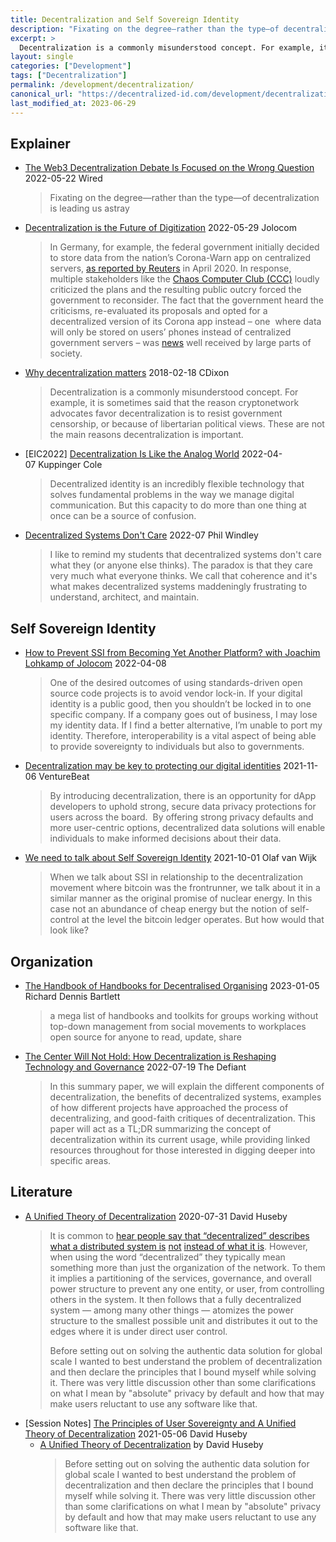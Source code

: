 ```yaml
---
title: Decentralization and Self Sovereign Identity
description: "Fixating on the degree—rather than the type—of decentralization is leading us astray"
excerpt: >
  Decentralization is a commonly misunderstood concept. For example, it is sometimes said that the reason cryptonetwork advocates favor decentralization is to resist government censorship, or because of libertarian political views. These are not the main reasons decentralization is important.
layout: single
categories: ["Development"]
tags: ["Decentralization"]
permalink: /development/decentralization/
canonical_url: "https://decentralized-id.com/development/decentralization/"
last_modified_at: 2023-06-29
---
```


## Explainer
* [The Web3 Decentralization Debate Is Focused on the Wrong Question](https://www.wired.com/story/web3-blockchain-decentralization-governance/) 2022-05-22 Wired
  > Fixating on the degree—rather than the type—of decentralization is leading us astray
* [Decentralization is the Future of Digitization](http://web.archive.org/web/20230209030957/https://jolocom.io/blog/decentralization-is-the-future-of-digitization/) 2022-05-29 Jolocom
  > In Germany, for example, the federal government initially decided to store data from the nation’s Corona-Warn app on centralized servers, [as reported by Reuters](https://www.reuters.com/article/us-health-coronavirus-europe-tech/germany-flips-on-smartphone-contact-tracing-backs-apple-and-google-idUSKCN22807J) in April 2020. In response, multiple stakeholders like the [Chaos Computer Club (CCC)](https://netzpolitik.org/2020/ccc-warnt-bundesregierung-vor-zentralistischer-corona-app-covid19-contact-tracing-pepppt-dp3t/) loudly criticized the plans and the resulting public outcry forced the government to reconsider. The fact that the government heard the criticisms, re-evaluated its proposals and opted for a decentralized version of its Corona app instead – one  where data will only be stored on users’ phones instead of centralized government servers – was [news](https://www.zdf.de/nachrichten/politik/corona-app-launch-100.html) well received by large parts of society.
* [Why decentralization matters](https://cdixon.org/2018/02/18/why-decentralization-matters) 2018-02-18 CDixon 
  > Decentralization is a commonly misunderstood concept. For example, it is sometimes said that the reason cryptonetwork advocates favor decentralization is to resist government censorship, or because of libertarian political views. These are not the main reasons decentralization is important.
* [EIC2022] [Decentralization Is Like the Analog World](https://www.kuppingercole.com/events/eic2022/blog/decentralization-is-like-the-analog-world) 2022-04-07 Kuppinger Cole
  > Decentralized identity is an incredibly flexible technology that solves fundamental problems in the way we manage digital communication. But this capacity to do more than one thing at once can be a source of confusion.
* [Decentralized Systems Don't Care](https://www.windley.com/archives/2022/07/decentralized_systems_dont_care.shtml) 2022-07 Phil Windley
  > I like to remind my students that decentralized systems don't care what they (or anyone else thinks). The paradox is that they care very much what everyone thinks. We call that coherence and it's what makes decentralized systems maddeningly frustrating to understand, architect, and maintain.

## Self Sovereign Identity
* [How to Prevent SSI from Becoming Yet Another Platform? with Joachim Lohkamp of Jolocom](https://northernblock.io/how-to-prevent-ssi-from-becoming-yet-another-platform-with-joachim-lohkamp/) 2022-04-08 
  > One of the desired outcomes of using standards-driven open source code projects is to avoid vendor lock-in. If your digital identity is a public good, then you shouldn’t be locked in to one specific company. If a company goes out of business, I may lose my identity data. If I find a better alternative, I’m unable to port my identity. Therefore, interoperability is a vital aspect of being able to provide sovereignty to individuals but also to governments.
* [Decentralization may be key to protecting our digital identities](https://venturebeat.com/2021/11/06/decentralization-may-be-key-to-protecting-our-digital-identities/) 2021-11-06 VentureBeat
  > By introducing decentralization, there is an opportunity for dApp developers to uphold strong, secure data privacy protections for users across the board.  By offering strong privacy defaults and more user-centric options, decentralized data solutions will enable individuals to make informed decisions about their data.
* [We need to talk about Self Sovereign Identity](https://medium.com/coinmonks/we-need-to-talk-about-self-sovereign-identity-2f741eda2591) 2021-10-01 Olaf van Wijk
  > When we talk about SSI in relationship to the decentralization movement where bitcoin was the frontrunner, we talk about it in a similar manner as the original promise of nuclear energy. In this case not an abundance of cheap energy but the notion of self-control at the level the bitcoin ledger operates. But how would that look like?

## Organization
* [The Handbook of Handbooks for Decentralised Organising](https://hackmd.io/@yHk1snI9T9SNpiFu2o17oA/Skh_dXNbE?type=view) 2023-01-05 Richard Dennis Bartlett
  > a mega list of handbooks and toolkits for groups working without top-down management from social movements to workplaces open source for anyone to read, update, share
* [The Center Will Not Hold: How Decentralization is Reshaping Technology and Governance](https://thedefiant.io/decentralization-upends-governance) 2022-07-19 The Defiant
  > In this summary paper, we will explain the different components of decentralization, the benefits of decentralized systems, examples of how different projects have approached the process of decentralizing, and good-faith critiques of decentralization. This paper will act as a TL;DR summarizing the concept of decentralization within its current usage, while providing linked resources throughout for those interested in digging deeper into specific areas.

## Literature
* [A Unified Theory of Decentralization](https://medium.com/swlh/a-unified-theory-of-decentralization-151d6f39e38?sk=b2a71917dcb5ce948196887c7ff48fde) 2020-07-31 David Huseby
  > It is common to [hear people say that “decentralized” describes what a distributed system is](https://medium.com/@jaygraber/decentralized-social-networks-e5a7a2603f53) [not](https://medium.com/@jaygraber/decentralized-social-networks-e5a7a2603f53) [instead of what it is](https://medium.com/@jaygraber/decentralized-social-networks-e5a7a2603f53). However, when using the word “decentralized” they typically mean something more than just the organization of the network. To them it implies a partitioning of the services, governance, and overall power structure to prevent any one entity, or user, from controlling others in the system. It then follows that a fully decentralized system — among many other things — atomizes the power structure to the smallest possible unit and distributes it out to the edges where it is under direct user control.
  > 
  > Before setting out on solving the authentic data solution for global scale I wanted to best understand the problem of decentralization and then declare the principles that I bound myself while solving it. There was very little discussion other than some clarifications on what I mean by "absolute" privacy by default and how that may make users reluctant to use any software like that.
* [Session Notes] [The Principles of User Sovereignty and A Unified Theory of Decentralization](https://iiw.idcommons.net/2A/_The_Principles_of_User_Sovereignty_and_A_Unified_Theory_of_Decentralization) 2021-05-06 David Huseby
  * [A Unified Theory of Decentralization](https://medium.com/swlh/a-unified-theory-of-decentralization-151d6f39e38?sk=b2a71917dcb5ce948196887c7ff48fde) by David Huseby
    > Before setting out on solving the authentic data solution for global scale I wanted to best understand the problem of decentralization and then declare the principles that I bound myself while solving it. There was very little discussion other than some clarifications on what I mean by "absolute" privacy by default and how that may make users reluctant to use any software like that.